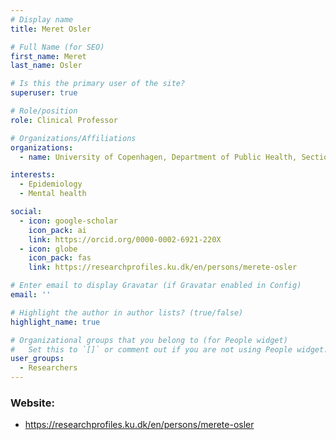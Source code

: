 ```yaml
---
# Display name
title: Meret Osler

# Full Name (for SEO)
first_name: Meret
last_name: Osler

# Is this the primary user of the site?
superuser: true

# Role/position
role: Clinical Professor

# Organizations/Affiliations
organizations:
  - name: University of Copenhagen, Department of Public Health, Section of Epidemiology

interests:
  - Epidemiology
  - Mental health

social:
  - icon: google-scholar
    icon_pack: ai
    link: https://orcid.org/0000-0002-6921-220X
  - icon: globe
    icon_pack: fas
    link: https://researchprofiles.ku.dk/en/persons/merete-osler

# Enter email to display Gravatar (if Gravatar enabled in Config)
email: ''

# Highlight the author in author lists? (true/false)
highlight_name: true

# Organizational groups that you belong to (for People widget)
#   Set this to `[]` or comment out if you are not using People widget.
user_groups:
  - Researchers
---
```

### Website:
- https://researchprofiles.ku.dk/en/persons/merete-osler
